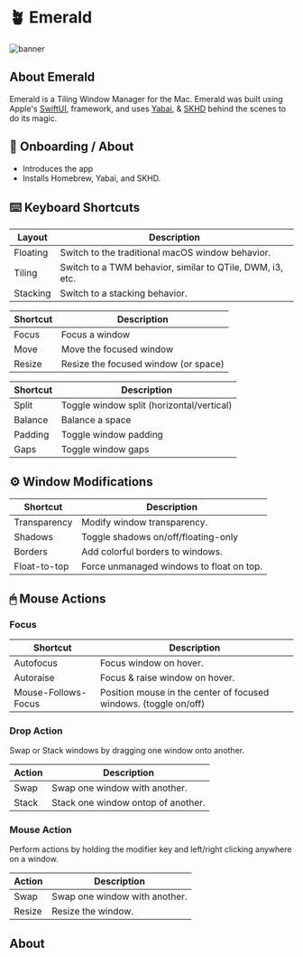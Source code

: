 # 🪴 Emerald

![banner](https://user-images.githubusercontent.com/45678211/118408878-87b20b80-b655-11eb-8321-9f2ade9bb805.png)

## About Emerald

Emerald is a Tiling Window Manager for the Mac.  Emerald was built using Apple's [SwiftUI](https://developer.apple.com/xcode/swiftui/), framework, and uses [Yabai](https://github.com/koekeishiya/yabai/wiki), & [SKHD](https://github.com/koekeishiya/skhd) behind the scenes to do its magic.

## 👏 Onboarding /  About

* Introduces the app
* Installs Homebrew, Yabai, and SKHD.

## ⌨️ Keyboard Shortcuts

| Layout        | Description
| ------------- | ---------------------------
| Floating      | Switch to the traditional macOS window behavior.
| Tiling        | Switch to a TWM behavior, similar to QTile, DWM, i3, etc.
| Stacking      | Switch to a stacking behavior.

| Shortcut      | Description
| ------------- | ---------------------------
| Focus         | Focus a window
| Move          | Move the focused window
| Resize        | Resize the focused window (or space)

| Shortcut      | Description
| ------------- | ---------------------------
| Split         | Toggle window split (horizontal/vertical)
| Balance       | Balance a space
| Padding       | Toggle window padding
| Gaps          | Toggle window gaps

## ⚙️ Window Modifications

| Shortcut            | Description
| ------------------- | ---------------------------
| Transparency        | Modify window transparency.
| Shadows             | Toggle shadows on/off/floating-only
| Borders             | Add colorful borders to windows.
| Float-to-top        | Force unmanaged windows to float on top.

## 🖱 Mouse Actions

### Focus

| Shortcut            | Description
| ------------------- | ---------------------------
| Autofocus           | Focus window on hover.
| Autoraise           | Focus & raise window on hover.
| Mouse-Follows-Focus | Position mouse in the center of focused windows. (toggle on/off)



### Drop Action

Swap or Stack windows by dragging one window onto another.

| Action        | Description
| ------------- | ---------------------------
| Swap          | Swap one window with another.
| Stack         | Stack one window ontop of another.



### Mouse Action

Perform actions by holding the modifier key and left/right clicking anywhere on a window.

| Action        | Description
| ------------- | ---------------------------
| Swap          | Swap one window with another.
| Resize        | Resize the window.


## About

